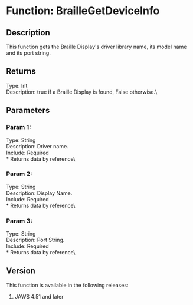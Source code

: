 # Function: BrailleGetDeviceInfo

## Description

This function gets the Braille Display\'s driver library name, its model
name and its port string.

## Returns

Type: Int\
Description: true if a Braille Display is found, False otherwise.\

## Parameters

### Param 1:

Type: String\
Description: Driver name.\
Include: Required\
\* Returns data by reference\

### Param 2:

Type: String\
Description: Display Name.\
Include: Required\
\* Returns data by reference\

### Param 3:

Type: String\
Description: Port String.\
Include: Required\
\* Returns data by reference\

## Version

This function is available in the following releases:

1.  JAWS 4.51 and later
